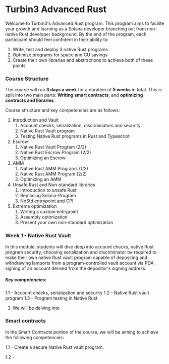 # Turbin3 Advanced Rust

Welcome to Turbin3's Advanced Rust program. This program aims to facilite your growth and learning as a Solana developer branching out from non-native Rust developer background. By the end of the program, each participant should feel confident in their ability to:

1. Write, test and deploy 3 native Rust programs
2. Optimize programs for space and CU savings
3. Create their own libraries and abstractions to achieve both of these points

### Course Structure

The course will run **3 days a week** for a duration of **5 weeks** in total. This is split into two main parts: **Writing smart contracts**, and **optimizing contracts and libraries**.

Course structure and key competencies are as follows:

1. Introduction and Vault
   1. Account checks, serialization, discriminators and security
   2. Native Rust Vault program
   3. Testing Native Rust programs in Rust and Typescript
2. Escrow
   1. Native Rust Vault Program (2/2)
   2. Native Rust Escrow Program (2/2)
   3. Optimizing an Escrow
3. AMM
   1. Native Rust AMM Programs (1/2)
   2. Native Rust AMM Program (2/2)
   3. Optimizing an AMM
4. Unsafe Rust and Non-standard libraries
   1. Introduction to unsafe Rust
   2. Replacing Solana-Program
   3. NoStd entrypoint and CPI
5. Extreme optimization
   1. Writing a custom entrypoint
   2. Assembly optimization
   3. Present your own non-standard optimization

### Week 1 - Native Rust Vault

In this module, students will dive deep into account checks, native Rust program security, choosing serialization and discriminator be required to make their own native Rust vault program capable of depositing and withdrawing lamports from a program-controlled vault account via PDA signing of an account derived from the depositor's signing address.

##### Key competencies:

1.1 - Account checks, serialization and security
1.2 - Native Rust vault program
1.3 - Program testing in Native Rust

3. We will be delving into

### Smart contracts

In the Smart Contracts portion of the course, we will be aiming to achieve the following competencies:

1.1 - Create a secure Native Rust vault program.

1.2 -